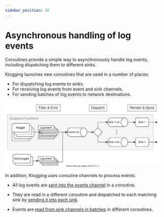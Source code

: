 ```yaml
---
sidebar_position: 20
---
```


# Asynchronous handling of log events

Coroutines provide a simple way to asynchronously handle log events, including dispatching them to different
sinks.

Klogging launches new coroutines that are used in a number of places:

- For dispatching log events to sinks.
- For receiving log events from event and sink channels.
- For sending batches of log events to network destinations.

![Klogging process diagram](/img/klogging-process.svg)

In addition, Klogging uses coroutine channels to process events.

- All log events are [sent into the events channel](https://github.com/klogging/klogging/blob/main/src/commonMain/kotlin/io/klogging/internal/Emitter.kt#L59)
  in a coroutine.

- They are read in a different coroutine and dispatched to each matching sink by [sending
  it into each sink](https://github.com/klogging/klogging/blob/main/src/commonMain/kotlin/io/klogging/internal/Sink.kt#L70).

- Events are [read from sink channels in batches](https://github.com/klogging/klogging/blob/main/src/commonMain/kotlin/io/klogging/sending/Batching.kt#L49)
  in different coroutines.
